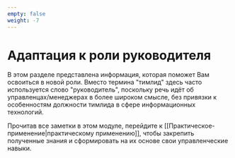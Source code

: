 ```yaml
---
empty: false
weight: -7
---
```

# Адаптация к роли руководителя

В этом разделе представлена информация, которая поможет Вам освоиться в новой роли. Вместо термина "тимлид" здесь часто используется слово "руководитель", поскольку речь идёт об управленцах/менеджерах в более широком смысле, без привязки к особенностям должности тимлида в сфере информационных технологий.

Прочитав все заметки в этом модуле, перейдите к [[Практическое-применение|практическому применению]], чтобы закрепить полученные знания и сформировать на их основе свои управленческие навыки.